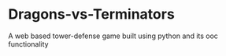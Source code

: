 # Dragons-vs-Terminators
A web based tower-defense game built using python and its ooc functionality
